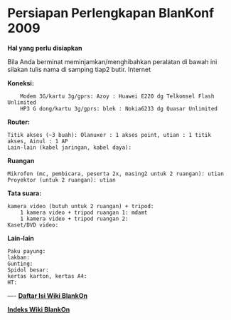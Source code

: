 
# Persiapan Perlengkapan BlanKonf 2009


**Hal yang perlu disiapkan**

Bila Anda berminat meminjamkan/menghibahkan peralatan di bawah ini silakan tulis nama di samping tiap2 butir.
Internet

**Koneksi:**

        Modem 3G/kartu 3g/gprs: Azoy : Huawei E220 dg Telkomsel Flash Unlimited
        HP3 G dong/kartu 3g/gprs: blek : Nokia6233 dg Quasar Unlimited 


**Router:**

    Titik akses (~3 buah): Olanuxer : 1 akses point, utian : 1 titik akses, Ainul : 1 AP
    Lain-lain (kabel jaringan, kabel daya): 


**Ruangan**

    Mikrofon (mc, pembicara, peserta 2x, masing2 untuk 2 ruangan): utian
    Proyektor (untuk 2 ruangan): utian


**Tata suara:**

    kamera video (butuh untuk 2 ruangan) + tripod:
        1 kamera video + tripod ruangan 1: mdamt
        1 kamera video + tripod ruangan 2: 
    Kaset/DVD video:



**Lain-lain**

    Paku payung:
    lakban:
    Gunting:
    Spidol besar:
    kertas karton, kertas A4:
    HT: 



—-
[**Daftar Isi Wiki BlankOn**](/DaftarIsi/README.md)
 
[**Indeks Wiki BlankOn**](/Indeks.md)



